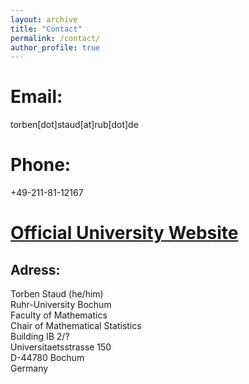 ```yaml
---
layout: archive
title: "Contact"
permalink: /contact/
author_profile: true
---
```


Email:
======
torben[dot]staud[at]rub[dot]de

Phone:
======
+49-211-81-12167

[Official University Website](https://math.ruhr-uni-bochum.de/en/faculty/professorships/stochastics/group-buecher/team/torben-staud/)
======

Adress:
------
Torben Staud (he/him)\
Ruhr-Uni­ver­si­ty Bochum\
Faculty of Mathematics\
Chair of Mathematical Statistics\
Building IB 2/?\
Uni­ver­si­taets­stra­sse 150\
D-44780 Bo­chum\
Germany
